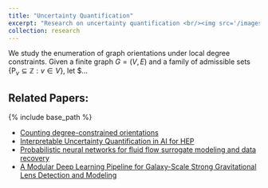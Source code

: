 ```yaml
---
title: "Uncertainty Quantification"
excerpt: "Research on uncertainty quantification <br/><img src='/images/research_default.png'>"
collection: research
---
```


We study the enumeration of graph orientations under local degree
constraints. Given a finite graph $G = (V, E)$ and a family of admissible sets
$\{\mathsf P_v \subseteq \mathbb{Z} : v \in V\}$, let $...

## Related Papers:

{% include base_path %}

- [Counting degree-constrained orientations](/publication/2025counting-degree-constrained-orientations)
- [Interpretable Uncertainty Quantification in AI for HEP](/publication/2022Ramachandra_2)
- [Probabilistic neural networks for fluid flow surrogate modeling and data recovery](/publication/2020Ramachandra_1)
- [A Modular Deep Learning Pipeline for Galaxy-Scale Strong Gravitational Lens Detection and Modeling](/publication/2019Ramachandra_1)
